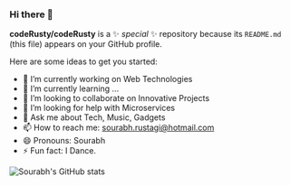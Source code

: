### Hi there 👋


**codeRusty/codeRusty** is a ✨ _special_ ✨ repository because its `README.md` (this file) appears on your GitHub profile.

Here are some ideas to get you started:

- 🔭 I’m currently working on Web Technologies
- 🌱 I’m currently learning ...
- 👯 I’m looking to collaborate on Innovative Projects
- 🤔 I’m looking for help with Microservices
- 💬 Ask me about Tech, Music, Gadgets
- 📫 How to reach me: sourabh.rustagi@hotmail.com
- 😄 Pronouns: Sourabh
- ⚡ Fun fact: I Dance.

![Sourabh's GitHub stats](https://github-readme-stats.vercel.app/api?username=coderusty&show_icons=true&theme=radical)


